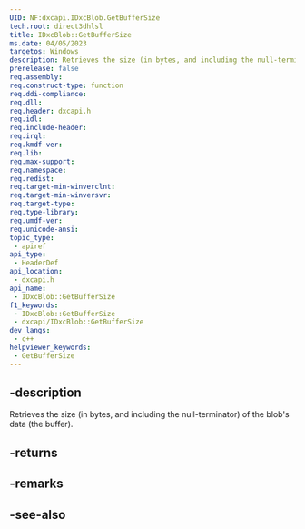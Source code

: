 ```yaml
---
UID: NF:dxcapi.IDxcBlob.GetBufferSize
tech.root: direct3dhlsl
title: IDxcBlob::GetBufferSize
ms.date: 04/05/2023
targetos: Windows
description: Retrieves the size (in bytes, and including the null-terminator) of the blob's data.
prerelease: false
req.assembly: 
req.construct-type: function
req.ddi-compliance: 
req.dll: 
req.header: dxcapi.h
req.idl: 
req.include-header: 
req.irql: 
req.kmdf-ver: 
req.lib: 
req.max-support: 
req.namespace: 
req.redist: 
req.target-min-winverclnt: 
req.target-min-winversvr: 
req.target-type: 
req.type-library: 
req.umdf-ver: 
req.unicode-ansi: 
topic_type:
 - apiref
api_type:
 - HeaderDef
api_location:
 - dxcapi.h
api_name:
 - IDxcBlob::GetBufferSize
f1_keywords:
 - IDxcBlob::GetBufferSize
 - dxcapi/IDxcBlob::GetBufferSize
dev_langs:
 - c++
helpviewer_keywords:
 - GetBufferSize
---
```


## -description

Retrieves the size (in bytes, and including the null-terminator) of the blob's data (the buffer).

## -returns

## -remarks

## -see-also
